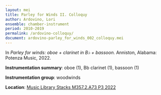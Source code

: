 ```yaml
---
layout: mei
title: Parley for Winds II. Colloquy 
author: Ardovino, Lori
ensemble: chamber-instrument
period: 2010-2019  
permalink: /ardovino-colloquy/
document: ardovino-parley_for_winds_002_colloquy.mei
---
```


In *Parley for winds: oboe + clarinet in B♭ + bassoon.* Anniston, Alabama: Potenza Music, 2022.

**Instrumentation summary**: oboe (1), Bb clarinet (1), bassoon (1) 

**Instrumentation group**: woodwinds 

**Location**: <a href="https://tufts.primo.exlibrisgroup.com/permalink/01TUN_INST/1kc9gia/alma991018931681903851" target="_blank">Music Library Stacks M357.2.A73 P3 2022</a>